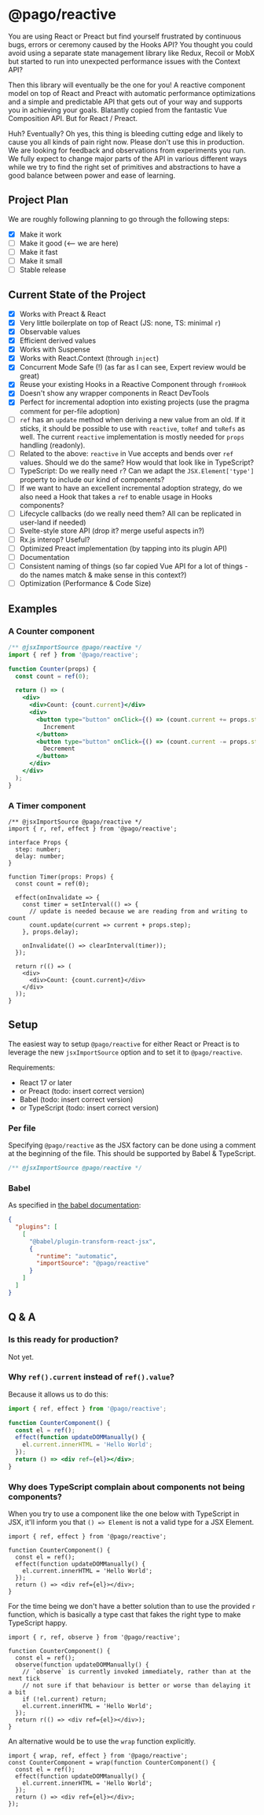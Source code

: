 # @pago/reactive

You are using React or Preact but find yourself frustrated by continuous bugs, errors or ceremony caused by
the Hooks API? You thought you could avoid using a separate state management library like Redux, Recoil or MobX
but started to run into unexpected performance issues with the Context API?

Then this library will eventually be the one for you! A reactive component model on top of React and Preact
with automatic performance optimizations and a simple and predictable API that gets out of your way and supports
you in achieving your goals. Blatantly copied from the fantastic Vue Composition API. But for React / Preact.

Huh? Eventually? Oh yes, this thing is bleeding cutting edge and likely to cause you all kinds of pain right now.
Please don't use this in production. We are looking for feedback and observations from experiments you run.
We fully expect to change major parts of the API in various different ways while we try to find the right set
of primitives and abstractions to have a good balance between power and ease of learning.

## Project Plan
We are roughly following planning to go through the following steps:

- [x] Make it work
- [ ] Make it good (<-- we are here)
- [ ] Make it fast
- [ ] Make it small
- [ ] Stable release

## Current State of the Project
- [x] Works with Preact & React
- [x] Very little boilerplate on top of React (JS: none, TS: minimal `r`)
- [x] Observable values
- [x] Efficient derived values
- [x] Works with Suspense
- [x] Works with React.Context (through `inject`)
- [x] Concurrent Mode Safe (!) (as far as I can see, Expert review would be great)
- [x] Reuse your existing Hooks in a Reactive Component through `fromHook`
- [x] Doesn't show any wrapper components in React DevTools
- [x] Perfect for incremental adoption into existing projects (use the pragma comment for per-file adoption)
- [ ] `ref` has an `update` method when deriving a new value from an old. If it sticks, it should be possible to use with `reactive`, `toRef` and `toRefs` as well. The current `reactive` implementation is mostly needed for `props` handling (readonly).
- [ ] Related to the above: `reactive` in Vue accepts and bends over `ref` values. Should we do the same? How would that look like in TypeScript?
- [ ] TypeScript: Do we really need `r`? Can we adapt the `JSX.Element['type']` property to include our kind of components?
- [ ] If we want to have an excellent incremental adoption strategy, do we also need a Hook that takes a `ref` to enable usage in Hooks components?
- [ ] Lifecycle callbacks (do we really need them? All can be replicated in user-land if needed)
- [ ] Svelte-style store API (drop it? merge useful aspects in?)
- [ ] Rx.js interop? Useful?
- [ ] Optimized Preact implementation (by tapping into its plugin API)
- [ ] Documentation
- [ ] Consistent naming of things (so far copied Vue API for a lot of things - do the names match & make sense in this context?)
- [ ] Optimization (Performance & Code Size)

## Examples

### A Counter component

```jsx
/** @jsxImportSource @pago/reactive */
import { ref } from '@pago/reactive';

function Counter(props) {
  const count = ref(0);

  return () => (
    <div>
      <div>Count: {count.current}</div>
      <div>
        <button type="button" onClick={() => (count.current += props.step)}>
          Increment
        </button>
        <button type="button" onClick={() => (count.current -= props.step)}>
          Decrement
        </button>
      </div>
    </div>
  );
}
```

### A Timer component

```tsx
/** @jsxImportSource @pago/reactive */
import { r, ref, effect } from '@pago/reactive';

interface Props {
  step: number;
  delay: number;
}

function Timer(props: Props) {
  const count = ref(0);

  effect(onInvalidate => {
    const timer = setInterval(() => {
      // update is needed because we are reading from and writing to count
      count.update(current => current + props.step);
    }, props.delay);
  
    onInvalidate(() => clearInterval(timer));
  });

  return r(() => (
    <div>
      <div>Count: {count.current}</div>
    </div>
  ));
}
```

## Setup
The easiest way to setup `@pago/reactive` for either React or Preact is to leverage the new `jsxImportSource` option and to set it to `@pago/reactive`.

Requirements:
- React 17 or later
- or Preact (todo: insert correct version)
- Babel (todo: insert correct version)
- or TypeScript (todo: insert correct version)

### Per file
Specifying `@pago/reactive` as the JSX factory can be done using a comment at the beginning of the file. This should be supported by Babel & TypeScript.

```js
/** @jsxImportSource @pago/reactive */
```

### Babel

As specified in [the babel documentation](https://babeljs.io/docs/en/babel-plugin-transform-react-jsx):
```json
{
  "plugins": [
    [
      "@babel/plugin-transform-react-jsx",
      {
        "runtime": "automatic",
        "importSource": "@pago/reactive"
      }
    ]
  ]
}
```



## Q & A

### Is this ready for production?

Not yet.

### Why `ref().current` instead of `ref().value`?

Because it allows us to do this:

```jsx
import { ref, effect } from '@pago/reactive';

function CounterComponent() {
  const el = ref();
  effect(function updateDOMManually() {
    el.current.innerHTML = 'Hello World';
  });
  return () => <div ref={el}></div>;
}
```

### Why does TypeScript complain about components not being components?

When you try to use a component like the one below with TypeScript in JSX, it'll inform you that
`() => Element` is not a valid type for a JSX Element.
```tsx
import { ref, effect } from '@pago/reactive';

function CounterComponent() {
  const el = ref();
  effect(function updateDOMManually() {
    el.current.innerHTML = 'Hello World';
  });
  return () => <div ref={el}></div>;
}
```

For the time being we don't have a better solution than to use the provided `r` function, which is basically
a type cast that fakes the right type to make TypeScript happy.

```tsx
import { r, ref, observe } from '@pago/reactive';

function CounterComponent() {
  const el = ref();
  observe(function updateDOMManually() {
    // `observe` is currently invoked immediately, rather than at the next tick
    // not sure if that behaviour is better or worse than delaying it a bit
    if (!el.current) return;
    el.current.innerHTML = 'Hello World';
  });
  return r(() => <div ref={el}></div>);
}
```

An alternative would be to use the `wrap` function explicitly.

```tsx
import { wrap, ref, effect } from '@pago/reactive';
const CounterComponent = wrap(function CounterComponent() {
  const el = ref();
  effect(function updateDOMManually() {
    el.current.innerHTML = 'Hello World';
  });
  return () => <div ref={el}></div>;
});
```

